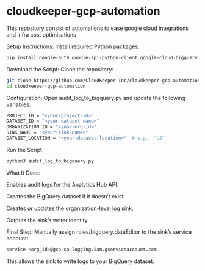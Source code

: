 # cloudkeeper-gcp-automation
This repository consist of automations to ease google cloud integrations and infra cost optimisations

Setup Instructions:
Install required Python packages:

```bash
pip install google-auth google-api-python-client google-cloud-bigquery requests
```
Download the Script:
Clone the repository:
```bash
git clone https://github.com/CloudKeeper-Inc/cloudkeeper-gcp-automation.git
cd cloudkeeper-gcp-automation
```
Configuration:
Open audit_log_to_bigquery.py and update the following variables:
```bash
PROJECT_ID = "<your-project-id>"
DATASET_ID = "<your-dataset-name>"
ORGANIZATION_ID = "<your-org-id>"
SINK_NAME = "<your-sink-name>"
DATASET_LOCATION = "<your-dataset-location>"  # e.g., "US"
```
Run the Script
```bash
python3 audit_log_to_bigquery.py
```
What It Does:

  Enables audit logs for the Analytics Hub API.
  
  Creates the BigQuery dataset if it doesn’t exist.
  
  Creates or updates the organization-level log sink.
  
  Outputs the sink’s writer identity.

Final Step:
Manually assign roles/bigquery.dataEditor to the sink’s service account:
```bash
service-<org_id>@gcp-sa-logging.iam.gserviceaccount.com
```
This allows the sink to write logs to your BigQuery dataset.

